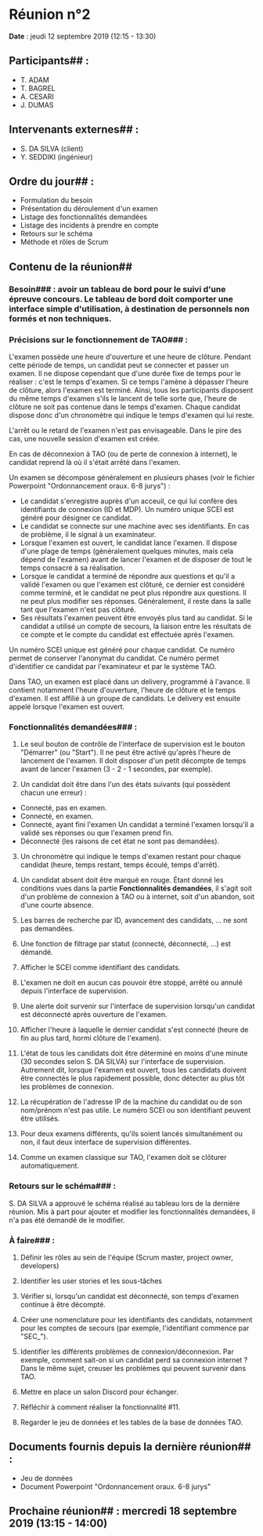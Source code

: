 # Réunion n°2

**Date** : jeudi 12 septembre 2019 (12:15 - 13:30)

## Participants## :

- T. ADAM
- T. BAGREL
- A. CESARI
- J. DUMAS

## Intervenants externes## :

- S. DA SILVA (client)
- Y. SEDDIKI (ingénieur)

## Ordre du jour## :

- Formulation du besoin
- Présentation du déroulement d'un examen
- Listage des fonctionnalités demandées
- Listage des incidents à prendre en compte
- Retours sur le schéma
- Méthode et rôles de Scrum

## Contenu de la réunion##

### Besoin### : avoir un tableau de bord pour le suivi d'une épreuve concours. Le tableau de bord doit comporter une interface simple d'utilisation, à destination de personnels non formés et non techniques.

### Précisions sur le fonctionnement de TAO### :

L'examen possède une heure d'ouverture et une heure de clôture. Pendant cette période de temps, un candidat peut se connecter et passer un examen. Il ne dispose cependant que d'une durée fixe de temps pour le réaliser : c'est le temps d'examen. Si ce temps l'amène à dépasser l'heure de clôture, alors l'examen est terminé. Ainsi, tous les participants disposent du même temps d'examen s'ils le lancent de telle sorte que, l'heure de clôture ne soit pas contenue dans le temps d'examen. Chaque candidat dispose donc d'un chronomètre qui indique le temps d'examen qui lui reste.

L'arrêt ou le retard de l'examen n'est pas envisageable. Dans le pire des cas, une nouvelle session d'examen est créée.

En cas de déconnexion à TAO (ou de perte de connexion à internet), le candidat reprend là où il s'était arrêté dans l'examen.

Un examen se décompose généralement en plusieurs phases (voir le fichier Powerpoint "Ordonnancement oraux. 6-8 jurys") :

- Le candidat s'enregistre auprès d'un acceuil, ce qui lui confère des identifiants de connexion (ID et MDP). Un numéro unique SCEI est généré pour désigner ce candidat.
- Le candidat se connecte sur une machine avec ses identifiants. En cas de problème, il le signal à un examinateur.
- Lorsque l'examen est ouvert, le candidat lance l'examen. Il dispose d'une plage de temps (généralement quelques minutes, mais cela dépend de l'examen) avant de lancer l'examen et de disposer de tout le temps consacré à sa réalisation.
- Lorsque le candidat a terminé de répondre aux questions et qu'il a validé l'examen ou que l'examen est clôturé, ce dernier est considéré comme terminé, et le candidat ne peut plus répondre aux questions. Il ne peut plus modifier ses réponses. Généralement, il reste dans la salle tant que l'examen n'est pas clôturé.
- Ses résultats l'examen peuvent être envoyés plus tard au candidat. Si le candidat a utilisé un compte de secours, la liaison entre les résultats de ce compte et le compte du candidat est effectuée après l'examen.

Un numéro SCEI unique est généré pour chaque candidat. Ce numéro permet de conserver l'anonymat du candidat. Ce numéro permet d'identifier ce candidat par l'examinateur et par le système TAO.

Dans TAO, un examen est placé dans un delivery, programmé à l'avance. Il contient notamment l'heure d'ouverture, l'heure de clôture et le temps d'examen. Il est affilié à un groupe de candidats. Le delivery est ensuite appelé lorsque l'examen est ouvert.

### Fonctionnalités demandées### :

1. Le seul bouton de contrôle de l'interface de supervision est le bouton "Démarrer" (ou "Start"). Il ne peut être activé qu'après l'heure de lancement de l'examen. Il doit disposer d'un petit décompte de temps avant de lancer l'examen (3 - 2 - 1 secondes, par exemple).

2. Un candidat doit être dans l'un des états suivants (qui possèdent chacun une erreur) :

  - Connecté, pas en examen.
  - Connecté, en examen.
  - Connecté, ayant fini l'examen Un candidat a terminé l'examen lorsqu'il a validé ses réponses ou que l'examen prend fin.
  - Déconnecté (les raisons de cet état ne sont pas demandées).

3. Un chronomètre qui indique le temps d'examen restant pour chaque candidat (heure, temps restant, temps écoulé, temps d'arrêt).

4. Un candidat absent doit être marqué en rouge. Étant donné les conditions vues dans la partie **Fonctionnalités demandées**, il s'agit soit d'un problème de connexion à TAO ou à internet, soit d'un abandon, soit d'une courte absence.

5. Les barres de recherche par ID, avancement des candidats, ... ne sont pas demandées.

6. Une fonction de filtrage par statut (connecté, déconnecté, ...) est démandé.

7. Afficher le SCEI comme identifiant des candidats.

8. L'examen ne doit en aucun cas pouvoir être stoppé, arrêté ou annulé depuis l'interface de supervision.

9. Une alerte doit survenir sur l'interface de supervision lorsqu'un candidat est déconnecté après ouverture de l'examen.

10. Afficher l'heure à laquelle le dernier candidat s'est connecté (heure de fin au plus tard, hormi clôture de l'examen).

11. L'état de tous les candidats doit être déterminé en moins d'une minute (30 secondes selon S. DA SILVA) sur l'interface de supervision. Autrement dit, lorsque l'examen est ouvert, tous les candidats doivent être connectés le plus rapidement possible, donc détecter au plus tôt les problèmes de connexion.

12. La récupération de l'adresse IP de la machine du candidat ou de son nom/prénom n'est pas utile. Le numéro SCEI ou son identifiant peuvent être utilisés.

13. Pour deux examens différents, qu'ils soient lancés simultanément ou non, il faut deux interface de supervision différentes.

14. Comme un examen classique sur TAO, l'examen doit se clôturer automatiquement.

### Retours sur le schéma### :

S. DA SILVA a approuvé le schéma réalisé au tableau lors de la dernière réunion. Mis à part pour ajouter et modifier les fonctionnalités demandées, il n'a pas été demandé de le modifier.

### À faire### :

1. Définir les rôles au sein de l'équipe (Scrum master, project owner, developers)

2. Identifier les user stories et les sous-tâches

3. Vérifier si, lorsqu'un candidat est déconnecté, son temps d'examen continue à être décompté.

4. Créer une nomenclature pour les identifiants des candidats, notamment pour les comptes de secours (par exemple, l'identifiant commence par "SEC_").

5. Identifier les différents problèmes de connexion/déconnexion. Par exemple, comment sait-on si un candidat perd sa connexion internet ? Dans le même sujet, creuser les problèmes qui peuvent survenir dans TAO.

6. Mettre en place un salon Discord pour échanger.

7. Réfléchir à comment réaliser la fonctionnalité #11.

8. Regarder le jeu de données et les tables de la base de données TAO.

## Documents fournis depuis la dernière réunion## :

- Jeu de données
- Document Powerpoint "Ordonnancement oraux. 6-8 jurys"

## Prochaine réunion## : mercredi 18 septembre 2019 (13:15 - 14:00)
